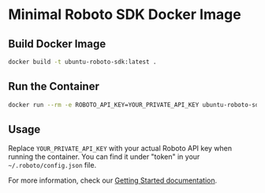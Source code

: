 # Minimal Roboto SDK Docker Image

## Build Docker Image
```bash
docker build -t ubuntu-roboto-sdk:latest .
```

## Run the Container
```bash
docker run --rm -e ROBOTO_API_KEY=YOUR_PRIVATE_API_KEY ubuntu-roboto-sdk:latest
```

## Usage
Replace `YOUR_PRIVATE_API_KEY` with your actual Roboto API key when running the container. You can find it under "token" in your `~/.roboto/config.json` file. 

For more information, check our [Getting Started documentation](https://docs.roboto.ai/getting-started/programmatic-access.html).
